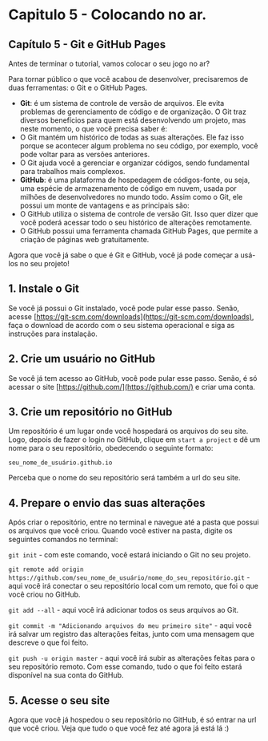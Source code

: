 # Capitulo 5 - Colocando no ar.

## Capítulo 5 - Git e GitHub Pages

Antes de terminar o tutorial, vamos colocar o seu jogo no ar?

Para tornar público o que você acabou de desenvolver, precisaremos de duas ferramentas: o Git e o GitHub Pages.

* **Git**: é um sistema de controle de versão de arquivos. Ele evita problemas de gerenciamento de código e de organização. O Git traz diversos benefícios para quem está desenvolvendo um projeto, mas neste momento, o que você precisa saber é:
* O Git mantém um histórico de todas as suas alterações. Ele faz isso porque se acontecer algum problema no seu código, por exemplo, você pode voltar para as versões anteriores.
* O Git ajuda você a gerenciar e organizar códigos, sendo fundamental para trabalhos mais complexos.
* **GitHub**: é uma plataforma de hospedagem de códigos-fonte, ou seja, uma espécie de armazenamento de código em nuvem, usada por milhões de desenvolvedores no mundo todo. Assim como o Git, ele possui um monte de vantagens e as principais são:
* O GitHub utiliza o sistema de controle de versão Git. Isso quer dizer que você poderá acessar todo o seu histórico de alterações remotamente.
* O GitHub possui uma ferramenta chamada GitHub Pages, que permite a criação de páginas web gratuitamente.

Agora que você já sabe o que é Git e GitHub, você já pode começar a usá-los no seu projeto!

## 1. Instale o Git

Se você já possui o Git instalado, você pode pular esse passo. Senão, acesse [https://git-scm.com/downloads](https://git-scm.com/downloads), faça o download de acordo com o seu sistema operacional e siga as instruções para instalação.

## 2. Crie um usuário no GitHub

Se você já tem acesso ao GitHub, você pode pular esse passo. Senão, é só acessar o site [https://github.com/](https://github.com/) e criar uma conta.

## 3. Crie um repositório no GitHub

Um repositório é um lugar onde você hospedará os arquivos do seu site. Logo, depois de fazer o login no GitHub, clique em `start a project` e dê um nome para o seu repositório, obedecendo o seguinte formato:

`seu_nome_de_usuário.github.io`

Perceba que o nome do seu repositório será também a url do seu site.

## 4. Prepare o envio das suas alterações

Após criar o repositório, entre no terminal e navegue até a pasta que possui os arquivos que você criou. Quando você estiver na pasta, digite os seguintes comandos no terminal:

`git init` - com este comando, você estará iniciando o Git no seu projeto.

`git remote add origin https://github.com/seu_nome_de_usuário/nome_do_seu_repositório.git` - aqui você irá conectar o seu repositório local com um remoto, que foi o que você criou no GitHub.

`git add --all` - aqui você irá adicionar todos os seus arquivos ao Git.

`git commit -m "Adicionando arquivos do meu primeiro site"` - aqui você irá salvar um registro das alterações feitas, junto com uma mensagem que descreve o que foi feito.

`git push -u origin master` - aqui você irá subir as alterações feitas para o seu repositório remoto. Com esse comando, tudo o que foi feito estará disponível na sua conta do GitHub.

## 5. Acesse o seu site

Agora que você já hospedou o seu repositório no GitHub, é só entrar na url que você criou. Veja que tudo o que você fez até agora já está lá :\)

